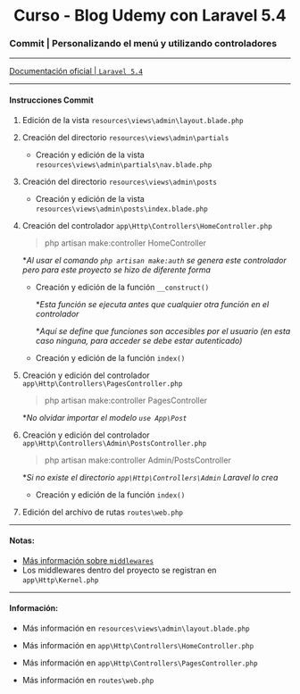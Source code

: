 
<!-- title -->
<h1 align="center">Curso - Blog Udemy con Laravel 5.4</h1>
<!-- end title -->

<!-- commit name -->
### Commit | __Personalizando el menú y utilizando controladores__
<!-- end commit name -->

- - - - - - - - - - - - - - - - - - - - - - - - - - - - - -

<!-- official documentation -->
[Documentación oficial | `Laravel 5.4` ](https://laravel.com/docs/5.4)
<!-- end official documentation -->

- - - - - - - - - - - - - - - - - - - - - - - - - - - - - -

<!-- commit instructions -->
#### Instrucciones Commit
1. Edición de la vista `resources\views\admin\layout.blade.php`
2. Creación del directorio `resources\views\admin\partials`
   - Creación y edición de la vista `resources\views\admin\partials\nav.blade.php`
3. Creación del directorio `resources\views\admin\posts`
   - Creación y edición de la vista `resources\views\admin\posts\index.blade.php`
4. Creación del controlador `app\Http\Controllers\HomeController.php`
   > php artisan make:controller HomeController

   **Al usar el comando `php artisan make:auth` se genera este controlador pero para este proyecto se hizo de diferente forma*
   - Creación y edición de la función `__construct()`
     
     **Esta función se ejecuta antes que cualquier otra función en el controlador*

     **Aquí se define que funciones son accesibles por el usuario (en esta caso ninguna, para acceder se debe estar autenticado)*
   - Creación y edición de la función `index()`
5. Creación y edición del controlador `app\Http\Controllers\PagesController.php`
   > php artisan make:controller PagesController

   **No olvidar importar el modelo `use App\Post`*
6. Creación y edición del controlador `app\Http\Controllers\Admin\PostsController.php`
   > php artisan make:controller Admin/PostsController

   **Si no existe el directorio `app\Http\Controllers\Admin` Laravel lo crea*
   - Creación y edición de la función `index()`
6. Edición del archivo de rutas `routes\web.php`
<!-- end commit instructions -->

- - - - - - - - - - - - - - - - - - - - - - - - - - - - - -

<!-- notes -->
#### Notas:
- [Más información sobre `middlewares`](https://laravel.com/docs/5.4/middleware#introduction)
- Los middlewares dentro del proyecto se registran en `app\Http\Kernel.php`
<!-- end notes -->

- - - - - - - - - - - - - - - - - - - - - - - - - - - - - -

<!-- information -->
#### Información:
- Más información en `resources\views\admin\layout.blade.php`

- Más información en `app\Http\Controllers\HomeController.php`

- Más información en `app\Http\Controllers\PagesController.php`

- Más información en `routes\web.php`
<!-- end information -->